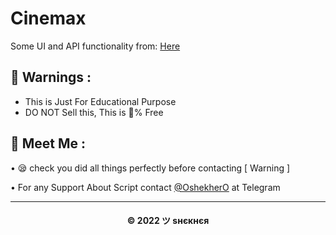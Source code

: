 # Cinemax

Some UI and API functionality from: [Here](https://github.com/bimsina/Matinee-Flutter)

## 🚸 Warnings :

- This is Just For Educational Purpose
- DO NOT Sell this, This is 💯% Free

## 🤗 Meet Me :

• 😪 check you did all things perfectly before contacting [ Warning ] <br>

• For any Support About Script contact [@OshekherO](https://t.me/OshekherO) at Telegram <br>

---
<h4 align='center'>© 2022 ツ ѕнєкнєя</h4>

<!-- DO NOT REMOVE THIS CREDIT 🤬 🤬 -->

